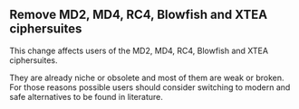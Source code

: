 Remove MD2, MD4, RC4, Blowfish and XTEA ciphersuites
--

This change affects users of the MD2, MD4, RC4, Blowfish and XTEA ciphersuites.

They are already niche or obsolete and most of them are weak or broken. For
those reasons possible users should consider switching to modern and safe
alternatives to be found in literature.
